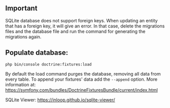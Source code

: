 ## Important

SQLite database does not support foreign keys. When updating an entity that has a foreign key, it will give an error. In that case, delete the migrations files and the database file and run the command for generating the migrations again.

## Populate database:

`php bin/console doctrine:fixtures:load`

By default the load command purges the database, removing all data from every table. To append your fixtures' data add the `--append` option. More information at: https://symfony.com/bundles/DoctrineFixturesBundle/current/index.html

SQLite Viewer: https://inloop.github.io/sqlite-viewer/
